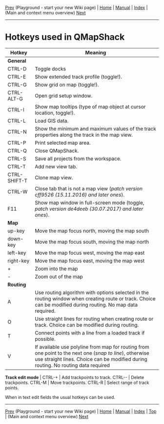[Prev](DocPlayground) (Playground - start your new Wiki page) | [Home](Home) | [Manual](DocMain) | [Index](AxAdvIndex) | (Main and context menu overview) [Next](AxMenuStructure)
- - -

# Hotkeys used in QMapShack

Hotkey | Meaning
--------|---------
__General__ |
CTRL-D | Toggle docks
CTRL-E | Show extended track profile (toggle!).
CTRL-G | Show grid on map (toggle!).
CTRL-ALT-G | Open grid setup window.
CTRL-I | Show map tooltips (type of map object at cursor location, toggle!).
CTRL-L | Load GIS data.
CTRL-N | Show the minimum and maximum values of the track properties along the track in the map view.
CTRL-P | Print selected map area.
CTRL-Q | Close QMapShack.
CTRL-S | Save all projects from the workspace.
CTRL-T | Add new view tab.
CTRL-SHIFT-T | Clone map view.
CTRL-W | Close tab that is not a map view (_patch version cff9526 (15.11.2016) and later ones_).
F11    | Show map window in full-screen mode (toggle, _patch version de4deeb (30.07.2017) and later ones_).
__Map__ |
up-key     | Move the map focus north, moving the map south
down-key   | Move the map focus south, moving the map north
left-key   | Move the map focus west, moving the map east
right-key  | Move the map focus east, moving the map west
| +         | Zoom into the map
| -         | Zoom out of the map
__Routing__ |
A | Use routing algorithm with options selected in the routing window when creating route or track. Choice can be modified during routing. No map data required.
O | Use straight lines for routing when creating route or track. Choice can be modified during routing.
T | Connect points with a line from a loaded track if possible.
V | If available use polyline from map for routing from one point to the next one (_snap to line_), otherwise use straight lines. Choice can be modified during routing. No routing data required


__Track edit mode__ |
CTRL-+ | Add trackpoints to track.
CTRL-- | Delete trackpoints.
CTRL-M | Move trackpoints.
CTRL-R | Select range of track points.

When in text edit fields the usual hotkeys can be used.

- - -
[Prev](DocPlayground) (Playground - start your new Wiki page) | [Home](Home) | [Manual](DocMain) | [Index](AxAdvIndex) | [Top](#) | (Main and context menu overview) [Next](AxMenuStructure)

